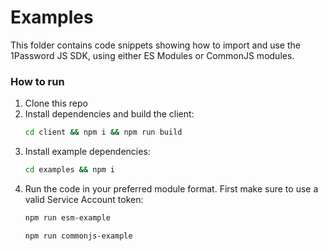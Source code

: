 # Examples

This folder contains code snippets showing how to import and use the 
1Password JS SDK, using either ES Modules or CommonJS modules.

### How to run
1. Clone this repo
2. Install dependencies and build the client:
    ```bash
    cd client && npm i && npm run build
    ```
3. Install example dependencies:
    ```bash
    cd examples && npm i
    ```
4. Run the code in your preferred module format. First make sure to use a valid Service Account token:
    ```bash
    npm run esm-example
    ```
   ```bash
   npm run commonjs-example
    ```
